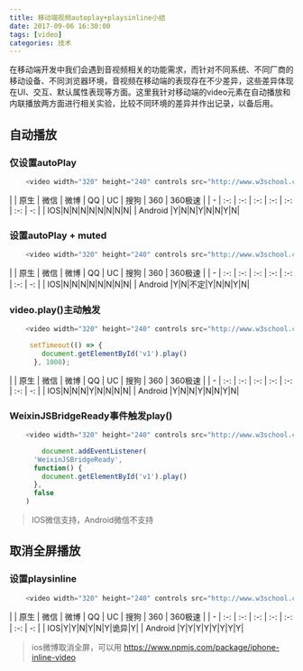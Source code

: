 ```yaml
---
title: 移动端视频autoplay+playsinline小结
date: 2017-09-06 16:30:00
tags: [video]
categories: 技术
---
```


在移动端开发中我们会遇到音视频相关的功能需求，而针对不同系统、不同厂商的移动设备、不同浏览器环境，音视频在移动端的表现存在不少差异，这些差异体现在UI、交互、默认属性表现等方面。这里我针对移动端的video元素在自动播放和内联播放两方面进行相关实验，比较不同环境的差异并作出记录，以备后用。

## 自动播放

### 仅设置autoPlay

```javaScript
	<video width="320" height="240" controls src="http://www.w3school.com.cn/i/movie.mp4" autoplay="autoplay"></video>
```

|  | 原生 | 微信 | 微博 | QQ | UC | 搜狗 | 360 | 360极速 |
| - | :-: | :-: | :-: | :-: | :-: | :-: | -: | 
| IOS|N|N|N|N|N|N|N|N| 
| Android |Y|N|N|Y|N|N|Y|N|


### 设置autoPlay + muted

```javaScript
	<video width="320" height="240" controls src="http://www.w3school.com.cn/i/movie.mp4" autoplay="autoplay" muted></video>
```

|  | 原生 | 微信 | 微博 | QQ | UC | 搜狗 | 360 | 360极速 |
| - | :-: | :-: | :-: | :-: | :-: | :-: | -: | 
| IOS|N|N|N|N|N|N|N|N| 
| Android |Y|N|不定|Y|N|N|Y|N|


### video.play()主动触发

```javaScript
	<video width="320" height="240" controls src="http://www.w3school.com.cn/i/movie.mp4" id="v1"></video>

	 setTimeout(() => {
	    document.getElementById('v1').play()
	  }, 1000);
```

|  | 原生 | 微信 | 微博 | QQ | UC | 搜狗 | 360 | 360极速 |
| - | :-: | :-: | :-: | :-: | :-: | :-: | -: | 
| IOS|N|N|N|Y|N|N|N|N| 
| Android |Y|N|N|Y|N|N|Y|N|

### WeixinJSBridgeReady事件触发play()

```javaScript
	<video width="320" height="240" controls src="http://www.w3school.com.cn/i/movie.mp4" id="v1"></video>

		document.addEventListener(
      'WeixinJSBridgeReady',
      function() {
        document.getElementById('v1').play()
      },
      false
    )
```
> IOS微信支持，Android微信不支持

## 取消全屏播放

### 设置playsinline

```javaScript
	<video width="320" height="240" controls src="http://www.w3school.com.cn/i/movie.mp4" webkit-playsinline="true" playsinline="true"></video>
```

|  | 原生 | 微信 | 微博 | QQ | UC | 搜狗 | 360 | 360极速 |
| - | :-: | :-: | :-: | :-: | :-: | :-: | -: | 
| IOS|Y|Y|N|Y|N|Y|诡异|Y| 
| Android |Y|Y|Y|Y|Y|Y|Y|Y|

> ios微博取消全屏，可以用 https://www.npmjs.com/package/iphone-inline-video 